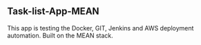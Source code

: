 ## Task-list-App-MEAN
This app is testing the Docker, GIT, Jenkins and AWS deployment automation.
Built on the MEAN stack.
